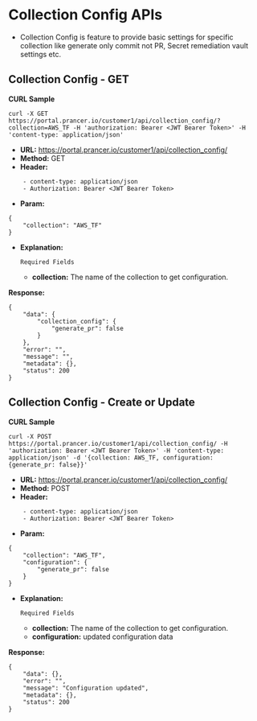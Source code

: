**Collection Config APIs**
===

- Collection Config is feature to provide basic settings for specific collection like generate only commit not PR, Secret remediation vault settings etc.

**Collection Config - GET**
---

**CURL Sample**
```
curl -X GET https://portal.prancer.io/customer1/api/collection_config/?collection=AWS_TF -H 'authorization: Bearer <JWT Bearer Token>' -H 'content-type: application/json'
```

- **URL:** https://portal.prancer.io/customer1/api/collection_config/
- **Method:** GET
- **Header:**
```
    - content-type: application/json
    - Authorization: Bearer <JWT Bearer Token>
```
- **Param:**
```
{
	"collection": "AWS_TF"
}
```
- **Explanation:**

    `Required Fields`

    - **collection:** The name of the collection to get configuration.

 
**Response:**
```
{
    "data": {
        "collection_config": {
            "generate_pr": false
        }
    },
    "error": "",
    "message": "",
    "metadata": {},
    "status": 200
}
```

**Collection Config - Create or Update**
---

**CURL Sample**
```
curl -X POST https://portal.prancer.io/customer1/api/collection_config/ -H 'authorization: Bearer <JWT Bearer Token>' -H 'content-type: application/json' -d '{collection: AWS_TF, configuration: {generate_pr: false}}'
```

- **URL:** https://portal.prancer.io/customer1/api/collection_config/
- **Method:** POST
- **Header:**
```
    - content-type: application/json
    - Authorization: Bearer <JWT Bearer Token>
```
- **Param:**
```
{
	"collection": "AWS_TF",
    "configuration": {
        "generate_pr": false
    }
}
```
- **Explanation:**

    `Required Fields`

    - **collection:** The name of the collection to get configuration.
    - **configuration:** updated configuration data

 
**Response:**
```
{
    "data": {},
    "error": "",
    "message": "Configuration updated",
    "metadata": {},
    "status": 200
}
```
